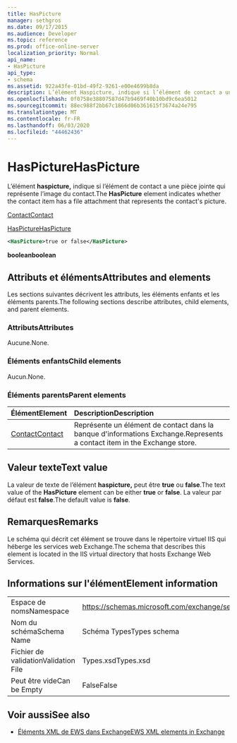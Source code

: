 ```yaml
---
title: HasPicture
manager: sethgros
ms.date: 09/17/2015
ms.audience: Developer
ms.topic: reference
ms.prod: office-online-server
localization_priority: Normal
api_name:
- HasPicture
api_type:
- schema
ms.assetid: 922a43fe-01bd-49f2-9261-e00e4699b8da
description: L’élément Haspicture, indique si l’élément de contact a une pièce jointe qui représente l’image du contact.
ms.openlocfilehash: 0f0758e38807587d47b9469f40b10bd9c6ea5012
ms.sourcegitcommit: 88ec988f2bb67c1866d06b361615f3674a24e795
ms.translationtype: MT
ms.contentlocale: fr-FR
ms.lasthandoff: 06/03/2020
ms.locfileid: "44462436"
---
```

# <a name="haspicture"></a><span data-ttu-id="29e80-103">HasPicture</span><span class="sxs-lookup"><span data-stu-id="29e80-103">HasPicture</span></span>

<span data-ttu-id="29e80-104">L’élément **haspicture,** indique si l’élément de contact a une pièce jointe qui représente l’image du contact.</span><span class="sxs-lookup"><span data-stu-id="29e80-104">The **HasPicture** element indicates whether the contact item has a file attachment that represents the contact's picture.</span></span> 
  
[<span data-ttu-id="29e80-105">Contact</span><span class="sxs-lookup"><span data-stu-id="29e80-105">Contact</span></span>](contact.md)
  
[<span data-ttu-id="29e80-106">HasPicture</span><span class="sxs-lookup"><span data-stu-id="29e80-106">HasPicture</span></span>](haspicture.md)
  
```xml
<HasPicture>true or false</HasPicture>
```

 <span data-ttu-id="29e80-107">**boolean**</span><span class="sxs-lookup"><span data-stu-id="29e80-107">**boolean**</span></span>
## <a name="attributes-and-elements"></a><span data-ttu-id="29e80-108">Attributs et éléments</span><span class="sxs-lookup"><span data-stu-id="29e80-108">Attributes and elements</span></span>

<span data-ttu-id="29e80-109">Les sections suivantes décrivent les attributs, les éléments enfants et les éléments parents.</span><span class="sxs-lookup"><span data-stu-id="29e80-109">The following sections describe attributes, child elements, and parent elements.</span></span>
  
### <a name="attributes"></a><span data-ttu-id="29e80-110">Attributs</span><span class="sxs-lookup"><span data-stu-id="29e80-110">Attributes</span></span>

<span data-ttu-id="29e80-111">Aucune.</span><span class="sxs-lookup"><span data-stu-id="29e80-111">None.</span></span>
  
### <a name="child-elements"></a><span data-ttu-id="29e80-112">Éléments enfants</span><span class="sxs-lookup"><span data-stu-id="29e80-112">Child elements</span></span>

<span data-ttu-id="29e80-113">Aucun.</span><span class="sxs-lookup"><span data-stu-id="29e80-113">None.</span></span>
  
### <a name="parent-elements"></a><span data-ttu-id="29e80-114">Éléments parents</span><span class="sxs-lookup"><span data-stu-id="29e80-114">Parent elements</span></span>

|<span data-ttu-id="29e80-115">**Élément**</span><span class="sxs-lookup"><span data-stu-id="29e80-115">**Element**</span></span>|<span data-ttu-id="29e80-116">**Description**</span><span class="sxs-lookup"><span data-stu-id="29e80-116">**Description**</span></span>|
|:-----|:-----|
|[<span data-ttu-id="29e80-117">Contact</span><span class="sxs-lookup"><span data-stu-id="29e80-117">Contact</span></span>](contact.md) <br/> |<span data-ttu-id="29e80-118">Représente un élément de contact dans la banque d'informations Exchange.</span><span class="sxs-lookup"><span data-stu-id="29e80-118">Represents a contact item in the Exchange store.</span></span>  <br/> |
   
## <a name="text-value"></a><span data-ttu-id="29e80-119">Valeur texte</span><span class="sxs-lookup"><span data-stu-id="29e80-119">Text value</span></span>

<span data-ttu-id="29e80-120">La valeur de texte de l’élément **haspicture,** peut être **true** ou **false**.</span><span class="sxs-lookup"><span data-stu-id="29e80-120">The text value of the **HasPicture** element can be either **true** or **false**.</span></span> <span data-ttu-id="29e80-121">La valeur par défaut est **false**.</span><span class="sxs-lookup"><span data-stu-id="29e80-121">The default value is **false**.</span></span>
  
## <a name="remarks"></a><span data-ttu-id="29e80-122">Remarques</span><span class="sxs-lookup"><span data-stu-id="29e80-122">Remarks</span></span>

<span data-ttu-id="29e80-123">Le schéma qui décrit cet élément se trouve dans le répertoire virtuel IIS qui héberge les services web Exchange.</span><span class="sxs-lookup"><span data-stu-id="29e80-123">The schema that describes this element is located in the IIS virtual directory that hosts Exchange Web Services.</span></span>
  
## <a name="element-information"></a><span data-ttu-id="29e80-124">Informations sur l'élément</span><span class="sxs-lookup"><span data-stu-id="29e80-124">Element information</span></span>

|||
|:-----|:-----|
|<span data-ttu-id="29e80-125">Espace de noms</span><span class="sxs-lookup"><span data-stu-id="29e80-125">Namespace</span></span>  <br/> |https://schemas.microsoft.com/exchange/services/2006/types  <br/> |
|<span data-ttu-id="29e80-126">Nom du schéma</span><span class="sxs-lookup"><span data-stu-id="29e80-126">Schema Name</span></span>  <br/> |<span data-ttu-id="29e80-127">Schéma Types</span><span class="sxs-lookup"><span data-stu-id="29e80-127">Types schema</span></span>  <br/> |
|<span data-ttu-id="29e80-128">Fichier de validation</span><span class="sxs-lookup"><span data-stu-id="29e80-128">Validation File</span></span>  <br/> |<span data-ttu-id="29e80-129">Types.xsd</span><span class="sxs-lookup"><span data-stu-id="29e80-129">Types.xsd</span></span>  <br/> |
|<span data-ttu-id="29e80-130">Peut être vide</span><span class="sxs-lookup"><span data-stu-id="29e80-130">Can be Empty</span></span>  <br/> |<span data-ttu-id="29e80-131">False</span><span class="sxs-lookup"><span data-stu-id="29e80-131">False</span></span>  <br/> |
   
## <a name="see-also"></a><span data-ttu-id="29e80-132">Voir aussi</span><span class="sxs-lookup"><span data-stu-id="29e80-132">See also</span></span>



- [<span data-ttu-id="29e80-133">Éléments XML de EWS dans Exchange</span><span class="sxs-lookup"><span data-stu-id="29e80-133">EWS XML elements in Exchange</span></span>](ews-xml-elements-in-exchange.md)


